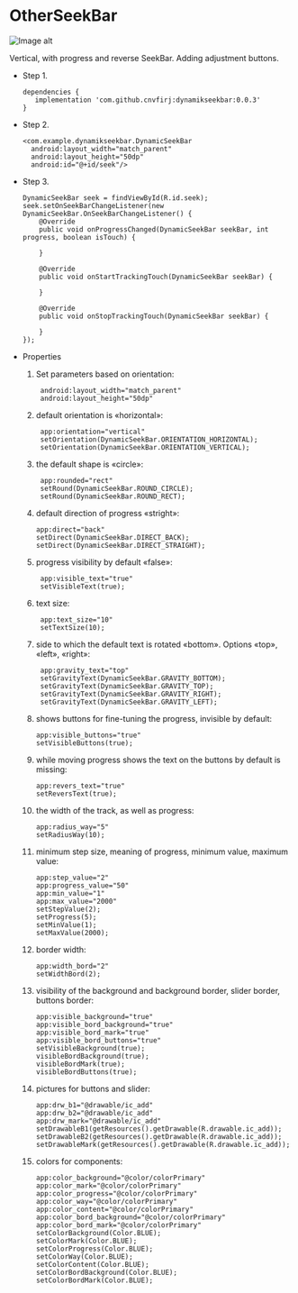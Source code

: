 # OtherSeekBar

   ![Image alt](https://github.com/cnvfirj/OtherSeekBar/issues/1)

Vertical, with progress and reverse SeekBar. Adding adjustment buttons.

  - Step 1.

        dependencies {
           implementation 'com.github.cnvfirj:dynamikseekbar:0.0.3'
        }
     
  - Step 2.
  
        <com.example.dynamikseekbar.DynamicSeekBar
          android:layout_width="match_parent"
          android:layout_height="50dp"
          android:id="@+id/seek"/>
          
  - Step 3.

        DynamicSeekBar seek = findViewById(R.id.seek);
        seek.setOnSeekBarChangeListener(new DynamicSeekBar.OnSeekBarChangeListener() {
            @Override
            public void onProgressChanged(DynamicSeekBar seekBar, int progress, boolean isTouch) {
                
            }

            @Override
            public void onStartTrackingTouch(DynamicSeekBar seekBar) {

            }

            @Override
            public void onStopTrackingTouch(DynamicSeekBar seekBar) {

            }
        });

- Properties

   1. Set parameters based on orientation:
   
           android:layout_width="match_parent"
           android:layout_height="50dp"
           
   2. default orientation is «horizontal»:
   
           app:orientation="vertical"
           setOrientation(DynamicSeekBar.ORIENTATION_HORIZONTAL);
           setOrientation(DynamicSeekBar.ORIENTATION_VERTICAL);
           
   3. the default shape is «circle»:
   
           app:rounded="rect"
           setRound(DynamicSeekBar.ROUND_CIRCLE);
           setRound(DynamicSeekBar.ROUND_RECT);
           
   4. default direction of progress «stright»:
   
          app:direct="back"
          setDirect(DynamicSeekBar.DIRECT_BACK);
          setDirect(DynamicSeekBar.DIRECT_STRAIGHT);
          
  5. progress visibility by default «false»:
  
          app:visible_text="true"
          setVisibleText(true);
          
  6. text size:
  
          app:text_size="10"
          setTextSize(10);
          
  7. side to which the default text is rotated «bottom». Options «top», «left», «right»:
     
          app:gravity_text="top"
          setGravityText(DynamicSeekBar.GRAVITY_BOTTOM);
          setGravityText(DynamicSeekBar.GRAVITY_TOP);
          setGravityText(DynamicSeekBar.GRAVITY_RIGHT);
          setGravityText(DynamicSeekBar.GRAVITY_LEFT);
          
  8. shows buttons for fine-tuning the progress, invisible by default:
  
         app:visible_buttons="true"
         setVisibleButtons(true);
         
  9. while moving progress shows the text on the buttons by default is missing:
  
         app:revers_text="true"
         setReversText(true);
         
  10. the width of the track, as well as progress:
  
          app:radius_way="5"
          setRadiusWay(10);
          
  11. minimum step size, meaning of progress, minimum value, maximum value:
     
          app:step_value="2"
          app:progress_value="50"
          app:min_value="1"
          app:max_value="2000"
          setStepValue(2);
          setProgress(5);
          setMinValue(1);
          setMaxValue(2000);
          
  12. border width:
  
          app:width_bord="2"
          setWidthBord(2);
          
  13. visibility of the background and background border, slider border, buttons border:
  
          app:visible_background="true"
          app:visible_bord_background="true"
          app:visible_bord_mark="true"
          app:visible_bord_buttons="true"
          setVisibleBackground(true);
          visibleBordBackground(true);
          visibleBordMark(true);
          visibleBordButtons(true);
          
  14. pictures for buttons and slider:
   
          app:drw_b1="@drawable/ic_add"
          app:drw_b2="@drawable/ic_add"
          app:drw_mark="@drawable/ic_add"
          setDrawableB1(getResources().getDrawable(R.drawable.ic_add));
          setDrawableB2(getResources().getDrawable(R.drawable.ic_add));
          setDrawableMark(getResources().getDrawable(R.drawable.ic_add));
          
  15. colors for components:
  
          app:color_background="@color/colorPrimary"
          app:color_mark="@color/colorPrimary"
          app:color_progress="@color/colorPrimary"
          app:color_way="@color/colorPrimary"
          app:color_content="@color/colorPrimary"
          app:color_bord_background="@color/colorPrimary"
          app:color_bord_mark="@color/colorPrimary"
          setColorBackground(Color.BLUE);
          setColorMark(Color.BLUE);
          setColorProgress(Color.BLUE);
          setColorWay(Color.BLUE);
          setColorContent(Color.BLUE);
          setColorBordBackground(Color.BLUE);
          setColorBordMark(Color.BLUE);










